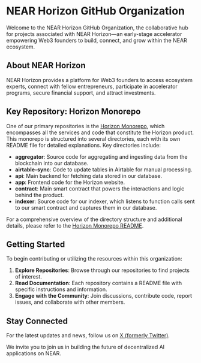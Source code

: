 # NEAR Horizon GitHub Organization

Welcome to the NEAR Horizon GitHub Organization, the collaborative hub for projects associated with NEAR Horizon—an early-stage accelerator empowering Web3 founders to build, connect, and grow within the NEAR ecosystem.

## About NEAR Horizon

NEAR Horizon provides a platform for Web3 founders to access ecosystem experts, connect with fellow entrepreneurs, participate in accelerator programs, secure financial support, and attract investments.

## Key Repository: Horizon Monorepo

One of our primary repositories is the [Horizon Monorepo](https://github.com/near-horizon/horizon), which encompasses all the services and code that constitute the Horizon product. This monorepo is structured into several directories, each with its own README file for detailed explanations. Key directories include:

- **aggregator**: Source code for aggregating and ingesting data from the blockchain into our database.
- **airtable-sync**: Code to update tables in Airtable for manual processing.
- **api**: Main backend for fetching data stored in our database.
- **app**: Frontend code for the Horizon website.
- **contract**: Main smart contract that powers the interactions and logic behind the product.
- **indexer**: Source code for our indexer, which listens to function calls sent to our smart contract and captures them in our database.

For a comprehensive overview of the directory structure and additional details, please refer to the [Horizon Monorepo README](https://github.com/near-horizon/horizon).

## Getting Started

To begin contributing or utilizing the resources within this organization:

1. **Explore Repositories**: Browse through our repositories to find projects of interest.
2. **Read Documentation**: Each repository contains a README file with specific instructions and information.
3. **Engage with the Community**: Join discussions, contribute code, report issues, and collaborate with other members.

## Stay Connected

For the latest updates and news, follow us on [X (formerly Twitter)](https://x.com/nearhorizon).

We invite you to join us in building the future of decentralized AI applications on NEAR.
